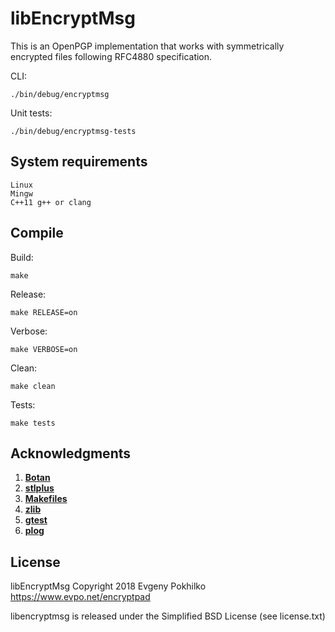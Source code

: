 # libEncryptMsg

This is an OpenPGP implementation that works with symmetrically encrypted files following RFC4880 specification.

CLI:

    ./bin/debug/encryptmsg

Unit tests:

    ./bin/debug/encryptmsg-tests

## System requirements

    Linux
    Mingw
    C++11 g++ or clang

## Compile

Build:

    make

Release:

    make RELEASE=on

Verbose:

    make VERBOSE=on

Clean:

    make clean

Tests:

    make tests

## Acknowledgments

1. [**Botan**](http://botan.randombit.net/)
2. [**stlplus**](http://stlplus.sourceforge.net/)
3. [**Makefiles**](http://stlplus.sourceforge.net/makefiles/docs/)
4. [**zlib**](http://zlib.net/)
5. [**gtest**](http://code.google.com/p/googletest/)
6. [**plog**](https://github.com/SergiusTheBest/plog)


## License

libEncryptMsg Copyright 2018 Evgeny Pokhilko 
<https://www.evpo.net/encryptpad>

libencryptmsg is released under the Simplified BSD License (see license.txt)
